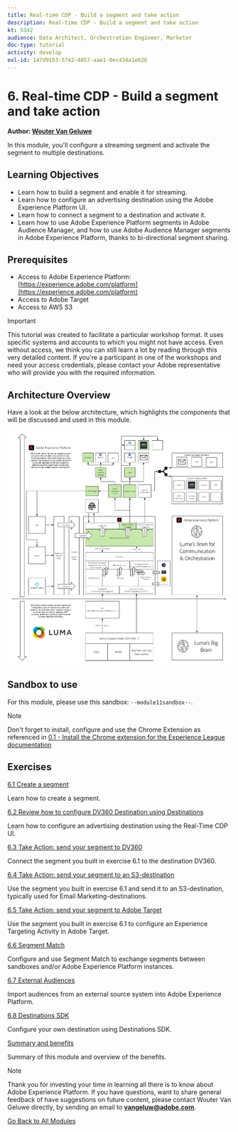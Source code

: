 ```yaml
---
title: Real-time CDP - Build a segment and take action
description: Real-time CDP - Build a segment and take action
kt: 5342
audience: Data Architect, Orchestration Engineer, Marketer
doc-type: tutorial
activity: develop
exl-id: 147d9153-5742-4857-aae1-0ec434a1e626
---
```

# 6. Real-time CDP - Build a segment and take action

**Author: [Wouter Van Geluwe](https://www.linkedin.com/in/woutervangeluwe/)**

In this module, you'll configure a streaming segment and activate the segment to multiple destinations.

## Learning Objectives

- Learn how to build a segment and enable it for streaming.
- Learn how to configure an advertising destination using the Adobe Experience Platform UI.
- Learn how to connect a segment to a destination and activate it.
- Learn how to use Adobe Experience Platform segments in Adobe Audience Manager, and how to use Adobe Audience Manager segments in Adobe Experience Platform, thanks to bi-directional segment sharing.

## Prerequisites

- Access to Adobe Experience Platform: [https://experience.adobe.com/platform](https://experience.adobe.com/platform)
- Access to Adobe Target
- Access to AWS S3

>[!IMPORTANT]
>
>This tutorial was created to facilitate a particular workshop format. It uses specific systems and accounts to which you might not have access. Even without access, we think you can still learn a lot by reading through this very detailed content. If you're a participant in one of the workshops and need your access credentials, please contact your Adobe representative who will provide you with the required information.

## Architecture Overview

Have a look at the below architecture, which highlights the components that will be discussed and used in this module.

![Architecture Overview](../../assets/images/architecturem11.png)

## Sandbox to use

For this module, please use this sandbox: `--module11sandbox--`.

>[!NOTE]
>
>Don't forget to install, configure and use the Chrome Extension as referenced in [0.1 - Install the Chrome extension for the Experience League documentation](../module0/ex1.md)

## Exercises

[6.1 Create a segment](./ex1.md)

Learn how to create a segment.

[6.2 Review how to configure DV360 Destination using Destinations](./ex2.md)

Learn how to configure an advertising destination using the Real-Time CDP UI.

[6.3 Take Action: send your segment to DV360](./ex3.md)

Connect the segment you built in exercise 6.1 to the destination DV360.

[6.4 Take Action: send your segment to an S3-destination](./ex4.md)

Use the segment you built in exercise 6.1 and send it to an S3-destination, typically used for Email Marketing-destinations.

[6.5 Take Action: send your segment to Adobe Target](./ex5.md)

Use the segment you built in exercise 6.1 to configure an Experience Targeting Activity in Adobe Target.

[6.6 Segment Match](./ex6.md)

Configure and use Segment Match to exchange segments between sandboxes and/or Adobe Experience Platform instances.

[6.7 External Audiences](./ex7.md)

Import audiences from an external source system into Adobe Experience Platform.

[6.8 Destinations SDK](./ex8.md)

Configure your own destination using Destinations SDK.

[Summary and benefits](./summary.md)

Summary of this module and overview of the benefits.

>[!NOTE]
>
>Thank you for investing your time in learning all there is to know about Adobe Experience Platform. If you have questions, want to share general feedback of have suggestions on future content, please contact Wouter Van Geluwe directly, by sending an email to **vangeluw@adobe.com**.

[Go Back to All Modules](../../overview.md)
